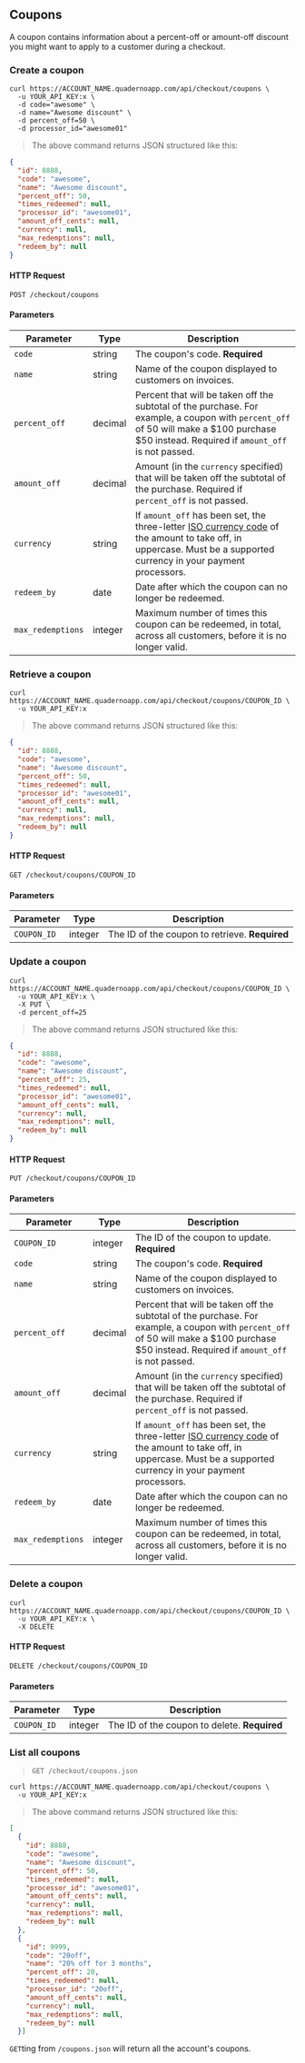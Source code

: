 ## Coupons

A coupon contains information about a percent-off or amount-off discount you might want to apply to a customer during a checkout.

### Create a coupon

```shell
curl https://ACCOUNT_NAME.quadernoapp.com/api/checkout/coupons \
  -u YOUR_API_KEY:x \
  -d code="awesome" \
  -d name="Awesome discount" \
  -d percent_off=50 \
  -d processor_id="awesome01"
```
> The above command returns JSON structured like this:

```json
{
  "id": 8888,
  "code": "awesome",
  "name": "Awesome discount",
  "percent_off": 50,
  "times_redeemed": null,
  "processor_id": "awesome01",
  "amount_off_cents": null,
  "currency": null,
  "max_redemptions": null,
  "redeem_by": null
}
```

#### HTTP Request

`POST /checkout/coupons`

#### Parameters

Parameter               | Type      | Description
------------------------|-----------|----------------------------------------------------------------------------
`code`                  | string    | The coupon's code. **Required**
`name`                  | string    | Name of the coupon displayed to customers on invoices.
`percent_off`           | decimal   | Percent that will be taken off the subtotal of the purchase. For example, a coupon with `percent_off` of 50 will make a $100 purchase $50 instead. Required if `amount_off` is not passed.
`amount_off`            | decimal   | Amount (in the `currency` specified) that will be taken off the subtotal of the purchase. Required if `percent_off` is not passed.
`currency`              | string    | If `amount_off` has been set, the three-letter [ISO currency code](https://en.wikipedia.org/wiki/ISO_4217) of the amount to take off, in uppercase. Must be a supported currency in your payment processors.
`redeem_by`             | date      | Date after which the coupon can no longer be redeemed.
`max_redemptions`       | integer   | Maximum number of times this coupon can be redeemed, in total, across all customers, before it is no longer valid.








### Retrieve a coupon

```shell
curl https://ACCOUNT_NAME.quadernoapp.com/api/checkout/coupons/COUPON_ID \
  -u YOUR_API_KEY:x
```

> The above command returns JSON structured like this:

```json
{
  "id": 8888,
  "code": "awesome",
  "name": "Awesome discount",
  "percent_off": 50,
  "times_redeemed": null,
  "processor_id": "awesome01",
  "amount_off_cents": null,
  "currency": null,
  "max_redemptions": null,
  "redeem_by": null
}
```

#### HTTP Request

`GET /checkout/coupons/COUPON_ID`

#### Parameters

Parameter               | Type      | Description
------------------------|-----------|----------------------------------------------------------------------------
`COUPON_ID`             | integer   | The ID of the coupon to retrieve. **Required**




### Update a coupon

```shell
curl https://ACCOUNT_NAME.quadernoapp.com/api/checkout/coupons/COUPON_ID \
  -u YOUR_API_KEY:x \
  -X PUT \
  -d percent_off=25
```
> The above command returns JSON structured like this:

```json
{
  "id": 8888,
  "code": "awesome",
  "name": "Awesome discount",
  "percent_off": 25,
  "times_redeemed": null,
  "processor_id": "awesome01",
  "amount_off_cents": null,
  "currency": null,
  "max_redemptions": null,
  "redeem_by": null
}
```

#### HTTP Request

`PUT /checkout/coupons/COUPON_ID`

#### Parameters

Parameter               | Type      | Description
------------------------|-----------|----------------------------------------------------------------------------
`COUPON_ID`             | integer   | The ID of the coupon to update. **Required**
`code`                  | string    | The coupon's code. **Required**
`name`                  | string    | Name of the coupon displayed to customers on invoices.
`percent_off`           | decimal   | Percent that will be taken off the subtotal of the purchase. For example, a coupon with `percent_off` of 50 will make a $100 purchase $50 instead. Required if `amount_off` is not passed.
`amount_off`            | decimal   | Amount (in the `currency` specified) that will be taken off the subtotal of the purchase. Required if `percent_off` is not passed.
`currency`              | string    | If `amount_off` has been set, the three-letter [ISO currency code](https://en.wikipedia.org/wiki/ISO_4217) of the amount to take off, in uppercase. Must be a supported currency in your payment processors.
`redeem_by`             | date      | Date after which the coupon can no longer be redeemed.
`max_redemptions`       | integer   | Maximum number of times this coupon can be redeemed, in total, across all customers, before it is no longer valid.




### Delete a coupon

```shell
curl https://ACCOUNT_NAME.quadernoapp.com/api/checkout/coupons/COUPON_ID \
  -u YOUR_API_KEY:x \
  -X DELETE
```

#### HTTP Request

`DELETE /checkout/coupons/COUPON_ID`

#### Parameters

Parameter               | Type      | Description
------------------------|-----------|----------------------------------------------------------------------------
`COUPON_ID`             | integer   | The ID of the coupon to delete. **Required**





### List all coupons

> `GET /checkout/coupons.json`

```shell
curl https://ACCOUNT_NAME.quadernoapp.com/api/checkout/coupons \
  -u YOUR_API_KEY:x
```

> The above command returns JSON structured like this:

```json
[
  {
    "id": 8888,
    "code": "awesome",
    "name": "Awesome discount",
    "percent_off": 50,
    "times_redeemed": null,
    "processor_id": "awesome01",
    "amount_off_cents": null,
    "currency": null,
    "max_redemptions": null,
    "redeem_by": null
  },
  {
    "id": 9999,
    "code": "20off",
    "name": "20% off for 3 months",
    "percent_off": 20,
    "times_redeemed": null,
    "processor_id": "20off",
    "amount_off_cents": null,
    "currency": null,
    "max_redemptions": null,
    "redeem_by": null
  }]
```

`GET`ting from `/coupons.json` will return all the account's coupons.

